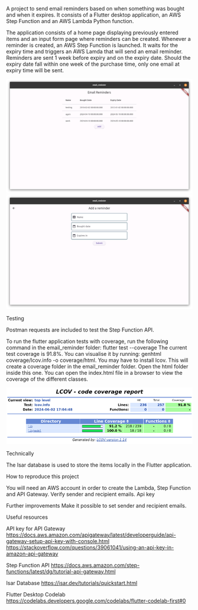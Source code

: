 A project to send email reminders based on when something was bought and when it expires. It consists of a Flutter desktop application, an AWS Step Function and an AWS Lambda Python function.

The application consists of a home page displaying previously entered items and an input form page where reminders can be created. Whenever a reminder is created, an AWS Step Function is launched. It waits for the expiry time and triggers an AWS Lamda that will send an email reminder. Reminders are sent 1 week before expiry and on the expiry date. Should the expiry date fall within one week of the purchase time, only one email at expiry time will be sent.

![alt text](images/home.png) ![alt text](images/addition.png)

Testing

Postman requests are included to test the Step Function API.

To run the flutter application tests with coverage, run the following command in the email_reminder folder: flutter test --coverage
The current test coverage is 91.8%. You can visualise it by running: genhtml coverage/lcov.info -o coverage/html. 
You may have to install lcov.
This will create a coverage folder in the email_reminder folder. Open the html folder inside this one. You can open the index.html file in a browser to view the coverage of the different classes.

![alt text](images/coverage.png)

Technically

The Isar database is used to store the items locally in the Flutter application.

How to reproduce this project

You will need an AWS account in order to create the Lambda, Step Function and API Gateway. 
Verify sender and recipient emails.
Api key

Further improvements
Make it possible to set sender and recipient emails.

Useful resources

API key for API Gateway
https://docs.aws.amazon.com/apigateway/latest/developerguide/api-gateway-setup-api-key-with-console.html
https://stackoverflow.com/questions/39061041/using-an-api-key-in-amazon-api-gateway

Step Function API
https://docs.aws.amazon.com/step-functions/latest/dg/tutorial-api-gateway.html

Isar Database
https://isar.dev/tutorials/quickstart.html

Flutter Desktop Codelab
https://codelabs.developers.google.com/codelabs/flutter-codelab-first#0